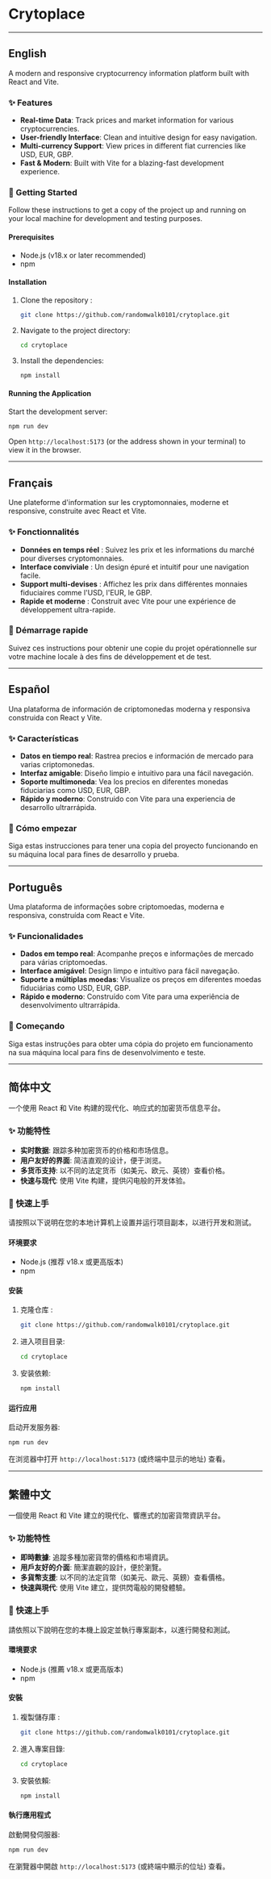 # Crytoplace

---

## English

A modern and responsive cryptocurrency information platform built with React and Vite.

### ✨ Features

-   **Real-time Data**: Track prices and market information for various cryptocurrencies.
-   **User-friendly Interface**: Clean and intuitive design for easy navigation.
-   **Multi-currency Support**: View prices in different fiat currencies like USD, EUR, GBP.
-   **Fast & Modern**: Built with Vite for a blazing-fast development experience.

### 🚀 Getting Started

Follow these instructions to get a copy of the project up and running on your local machine for development and testing purposes.

#### Prerequisites

-   Node.js (v18.x or later recommended)
-   npm

#### Installation

1.  Clone the repository :
    ```sh
    git clone https://github.com/randomwalk0101/crytoplace.git
    ```
2.  Navigate to the project directory:
    ```sh
    cd crytoplace
    ```
3.  Install the dependencies:
    ```sh
    npm install
    ```

#### Running the Application

Start the development server:
```sh
npm run dev
```
Open `http://localhost:5173` (or the address shown in your terminal) to view it in the browser.

---

## Français

Une plateforme d'information sur les cryptomonnaies, moderne et responsive, construite avec React et Vite.

### ✨ Fonctionnalités
-   **Données en temps réel** : Suivez les prix et les informations du marché pour diverses cryptomonnaies.
-   **Interface conviviale** : Un design épuré et intuitif pour une navigation facile.
-   **Support multi-devises** : Affichez les prix dans différentes monnaies fiduciaires comme l'USD, l'EUR, le GBP.
-   **Rapide et moderne** : Construit avec Vite pour une expérience de développement ultra-rapide.

### 🚀 Démarrage rapide
Suivez ces instructions pour obtenir une copie du projet opérationnelle sur votre machine locale à des fins de développement et de test.

---

## Español

Una plataforma de información de criptomonedas moderna y responsiva construida con React y Vite.

### ✨ Características
-   **Datos en tiempo real**: Rastrea precios e información de mercado para varias criptomonedas.
-   **Interfaz amigable**: Diseño limpio e intuitivo para una fácil navegación.
-   **Soporte multimoneda**: Vea los precios en diferentes monedas fiduciarias como USD, EUR, GBP.
-   **Rápido y moderno**: Construido con Vite para una experiencia de desarrollo ultrarrápida.

### 🚀 Cómo empezar
Siga estas instrucciones para tener una copia del proyecto funcionando en su máquina local para fines de desarrollo y prueba.

---

## Português

Uma plataforma de informações sobre criptomoedas, moderna e responsiva, construída com React e Vite.

### ✨ Funcionalidades
-   **Dados em tempo real**: Acompanhe preços e informações de mercado para várias criptomoedas.
-   **Interface amigável**: Design limpo e intuitivo para fácil navegação.
-   **Suporte a múltiplas moedas**: Visualize os preços em diferentes moedas fiduciárias como USD, EUR, GBP.
-   **Rápido e moderno**: Construído com Vite para uma experiência de desenvolvimento ultrarrápida.

### 🚀 Começando
Siga estas instruções para obter uma cópia do projeto em funcionamento na sua máquina local para fins de desenvolvimento e teste.

---

## 简体中文

一个使用 React 和 Vite 构建的现代化、响应式的加密货币信息平台。

### ✨ 功能特性

-   **实时数据**: 跟踪多种加密货币的价格和市场信息。
-   **用户友好的界面**: 简洁直观的设计，便于浏览。
-   **多货币支持**: 以不同的法定货币（如美元、欧元、英镑）查看价格。
-   **快速与现代**: 使用 Vite 构建，提供闪电般的开发体验。

### 🚀 快速上手

请按照以下说明在您的本地计算机上设置并运行项目副本，以进行开发和测试。

#### 环境要求

-   Node.js (推荐 v18.x 或更高版本)
-   npm

#### 安装

1.  克隆仓库 :
    ```sh
    git clone https://github.com/randomwalk0101/crytoplace.git
    ```
2.  进入项目目录:
    ```sh
    cd crytoplace
    ```
3.  安装依赖:
    ```sh
    npm install
    ```

#### 运行应用

启动开发服务器:
```sh
npm run dev
```
在浏览器中打开 `http://localhost:5173` (或终端中显示的地址) 查看。

---

## 繁體中文

一個使用 React 和 Vite 建立的現代化、響應式的加密貨幣資訊平台。

### ✨ 功能特性

-   **即時數據**: 追蹤多種加密貨幣的價格和市場資訊。
-   **用戶友好的介面**: 簡潔直觀的設計，便於瀏覽。
-   **多貨幣支援**: 以不同的法定貨幣（如美元、歐元、英鎊）查看價格。
-   **快速與現代**: 使用 Vite 建立，提供閃電般的開發體驗。

### 🚀 快速上手

請依照以下說明在您的本機上設定並執行專案副本，以進行開發和測試。

#### 環境要求

-   Node.js (推薦 v18.x 或更高版本)
-   npm

#### 安裝

1.  複製儲存庫 :
    ```sh
    git clone https://github.com/randomwalk0101/crytoplace.git
    ```
2.  進入專案目錄:
    ```sh
    cd crytoplace
    ```
3.  安裝依賴:
    ```sh
    npm install
    ```

#### 執行應用程式

啟動開發伺服器:
```sh
npm run dev
```
在瀏覽器中開啟 `http://localhost:5173` (或終端中顯示的位址) 查看。